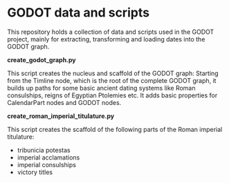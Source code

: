 # GODOT data and scripts 
This repository holds a collection of data and scripts used in the GODOT project, mainly for extracting, transforming and loading dates into the GODOT graph.

**create_godot_graph.py**

This script creates the nucleus and scaffold of the GODOT graph: Starting from the Timline node, which is the root of the complete GODOT graph, it builds up paths for some basic ancient dating systems like Roman consulships, reigns of Egyptian Ptolemies etc. It adds basic properties for CalendarPart nodes and GODOT nodes.
 
**create_roman_imperial_titulature.py**

This script creates the scaffold of the following parts of the Roman imperial titulature:
- tribunicia potestas
- imperial acclamations
- imperial consulships
- victory titles
 
